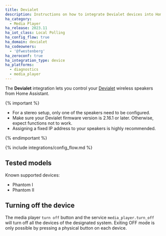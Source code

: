 ```yaml
---
title: Devialet
description: Instructions on how to integrate Devialet devices into Home Assistant.
ha_category:
  - Media Player
ha_release: 2023.11
ha_iot_class: Local Polling
ha_config_flow: true
ha_domain: devialet
ha_codeowners:
  - '@fwestenberg'
ha_zeroconf: true
ha_integration_type: device
ha_platforms:
  - diagnostics
  - media_player
---
```


The **Devialet** integration lets you control your [Devialet](https://www.devialet.com) wireless speakers from Home Assistant.

{% important %}

- For a stereo setup, only one of the speakers need to be configured.
- Make sure your Devialet firmware version is 2.16.1 or later. Otherwise, expect functions not to work.
- Assigning a fixed IP address to your speakers is highly recommended.

{% endimportant %}

{% include integrations/config_flow.md %}

## Tested models

Known supported devices:

- Phantom I
- Phantom II

## Turning off the device

The media player `turn off`  button and the service `media_player.turn_off` will turn off all the devices of the designated system. Exiting OFF mode is only possible by pressing a physical button on each device.
